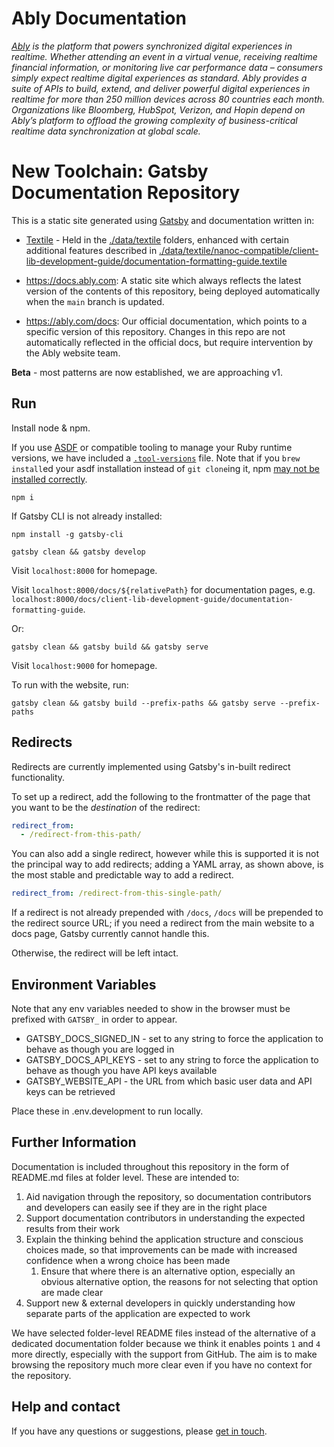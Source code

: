 # Ably Documentation

_[Ably](https://ably.com) is the platform that powers synchronized digital experiences in realtime. Whether attending an event in a virtual venue, receiving realtime financial information, or monitoring live car performance data – consumers simply expect realtime digital experiences as standard. Ably provides a suite of APIs to build, extend, and deliver powerful digital experiences in realtime for more than 250 million devices across 80 countries each month. Organizations like Bloomberg, HubSpot, Verizon, and Hopin depend on Ably’s platform to offload the growing complexity of business-critical realtime data synchronization at global scale._

# New Toolchain: Gatsby Documentation Repository

This is a static site generated using [Gatsby](https://www.gatsbyjs.com/) and documentation written in:

- [Textile](https://github.com/textile/textile-spec) - Held in the [./data/textile](./data/textile) folders, enhanced with certain additional features described in [./data/textile/nanoc-compatible/client-lib-development-guide/documentation-formatting-guide.textile](./data/textile/nanoc-compatible/client-lib-development-guide/documentation-formatting-guide.textile)

- <https://docs.ably.com>: A static site which always reflects the latest version of the contents of this repository, being deployed automatically when the `main` branch is updated.
- <https://ably.com/docs>: Our official documentation, which points to a specific version of this repository. Changes in this repo are not automatically reflected in the official docs, but require intervention by the Ably website team.

**Beta** - most patterns are now established, we are approaching v1.

## Run

Install node & npm.

If you use [ASDF](https://github.com/asdf-vm/asdf) or compatible tooling to manage your Ruby runtime versions, we have included a [`.tool-versions`](.tool-versions) file. Note that if you `brew install`ed your asdf installation instead of `git clone`ing it, npm [may not be installed correctly](https://youtrack.jetbrains.com/issue/WEB-51052).

`npm i`

If Gatsby CLI is not already installed:

`npm install -g gatsby-cli`

`gatsby clean && gatsby develop`

Visit `localhost:8000` for homepage.

Visit `localhost:8000/docs/${relativePath}` for documentation pages, e.g. `localhost:8000/docs/client-lib-development-guide/documentation-formatting-guide`.

Or:

`gatsby clean && gatsby build && gatsby serve`

Visit `localhost:9000` for homepage.

To run with the website, run:

`gatsby clean && gatsby build --prefix-paths && gatsby serve --prefix-paths`

## Redirects

Redirects are currently implemented using Gatsby's in-built redirect functionality.

To set up a redirect, add the following to the frontmatter of the page that you want to be the _destination_ of the redirect:

```yaml
redirect_from:
  - /redirect-from-this-path/
```

You can also add a single redirect, however while this is supported it is not the principal way to add redirects; adding a YAML array, as shown above, is the most stable and predictable way to add a redirect.

```yaml
redirect_from: /redirect-from-this-single-path/
```

If a redirect is not already prepended with `/docs`, `/docs` will be prepended to the redirect source URL; if you need a redirect from the main website to a docs page, Gatsby currently cannot handle this.

Otherwise, the redirect will be left intact.

## Environment Variables

Note that any env variables needed to show in the browser must be prefixed with `GATSBY_` in order to appear.

* GATSBY_DOCS_SIGNED_IN - set to any string to force the application to behave as though you are logged in
* GATSBY_DOCS_API_KEYS - set to any string to force the application to behave as though you have API keys available
* GATSBY_WEBSITE_API - the URL from which basic user data and API keys can be retrieved

Place these in .env.development to run locally.

## Further Information

Documentation is included throughout this repository in the form of README.md files at folder level. These are intended to:

1. Aid navigation through the repository, so documentation contributors and developers can easily see if they are in the right place
2. Support documentation contributors in understanding the expected results from their work
3. Explain the thinking behind the application structure and conscious choices made, so that improvements can be made with increased confidence when a wrong choice has been made
   1. Ensure that where there is an alternative option, especially an obvious alternative option, the reasons for not selecting that option are made clear
4. Support new & external developers in quickly understanding how separate parts of the application are expected to work

We have selected folder-level README files instead of the alternative of a dedicated documentation folder because we think it enables points `1` and `4` more directly, especially with the support from GitHub. The aim is to make browsing the repository much more clear even if you have no context for the repository.

## Help and contact

If you have any questions or suggestions, please [get in touch](https://ably.com/contact).
